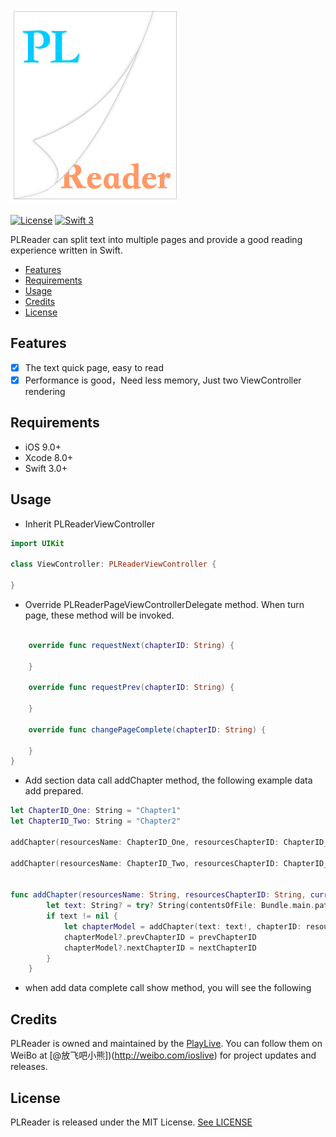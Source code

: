 ![PLReader Logo](https://github.com/PlayLive/PLReader/blob/master/PLReader.png)

[![License](http://img.shields.io/badge/License-MIT-green.svg?style=flat)](https://github.com/PlayLive/PLReader/blob/master/LICENES)
[![Swift 3](https://img.shields.io/badge/Swift-3.0-orange.svg?style=flat)](https://swift.org)

PLReader can split text into multiple pages and provide a good reading experience written in Swift.

- [Features](#features)
- [Requirements](#requirements)
- [Usage](#usage)
- [Credits](#credits)
- [License](#license)

## Features

- [x] The text quick page, easy to read
- [x] Performance is good，Need less memory, Just two ViewController rendering

## Requirements

- iOS 9.0+
- Xcode 8.0+
- Swift 3.0+

## Usage

- Inherit PLReaderViewController

```swift
import UIKit

class ViewController: PLReaderViewController {

}

```

- Override PLReaderPageViewControllerDelegate method. When turn page, these method will be invoked.

```swift

    override func requestNext(chapterID: String) {

    }

    override func requestPrev(chapterID: String) {

    }

    override func changePageComplete(chapterID: String) {

    }
}

```

- Add section data call addChapter method, the following example data add prepared.

```swift
let ChapterID_One: String = "Chapter1"
let ChapterID_Two: String = "Chapter2"

addChapter(resourcesName: ChapterID_One, resourcesChapterID: ChapterID_One, currentChapterID: ChapterID_One, prevChapterID: ChapterID_One, nextChapterID: ChapterID_Two, postionType: ChapterPostionType.current)

addChapter(resourcesName: ChapterID_Two, resourcesChapterID: ChapterID_Two, currentChapterID: ChapterID_One, prevChapterID: ChapterID_One, nextChapterID: ChapterID_Two, postionType: ChapterPostionType.next)


func addChapter(resourcesName: String, resourcesChapterID: String, currentChapterID: String, prevChapterID: String, nextChapterID: String, postionType: ChapterPostionType) {
        let text: String? = try? String(contentsOfFile: Bundle.main.path(forResource: resourcesName, ofType: "txt")!, encoding: String.Encoding.utf8)
        if text != nil {
            let chapterModel = addChapter(text: text!, chapterID: resourcesChapterID, currentChapterID: currentChapterID, type: postionType)
            chapterModel?.prevChapterID = prevChapterID
            chapterModel?.nextChapterID = nextChapterID
        }
    }

```

- when add data complete call show method, you will see the following

## Credits

PLReader is owned and maintained by the [PlayLive](http://www.ioslive.com). You can follow them on WeiBo at [@放飞吧小熊])(http://weibo.com/ioslive) for project updates and releases.

## License

PLReader is released under the MIT License. [See LICENSE](https://github.com/PlayLive/PLReader/blob/master/LICENES)

